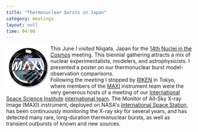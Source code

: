 ```yaml
---
title: "Thermonuclear bursts in Japan"
category: meetings
layout: null
time: 04:00
---
```

<!-- header generated from blosxom format post; make_header.pl 23.1.2022 -->
<p>
  <!---- Begin .post ---->
<img src="images/MAXI_new_logo_ver2_03_kibo3.png" align="left"></a>
This June I visited Niigata, Japan for the 
<a href="http://nic2016.jp">14th Nuclei in the Cosmos</a> meeting. This
biennial gathering attracts a mix of nuclear experimentalists, modelers,
and astrophysicists. I presented a poster on our thermonuclear burst
model-observation comparisons.<br>
Following the meeting I stopped by
<a href="http://www.riken.jp/en">RIKEN</a> in Tokyo, where members of the 
<a href="http://maxi.riken.jp">MAXI</a> instrument team were the very 
generous hosts of a meeting of our 
<a href="http://www.issibern.ch">International Space Science Institute</a>
<a href="http://www.issibern.ch/teams/labtostars/index.php/team/">international team</a>.
The Monitor of All-Sky X-ray Image (MAXI) instrument, deployed on NASA's
<a href="https://www.nasa.gov/mission_pages/station/main">International Space Station</a>,
has been continuously monitoring the X-ray sky for several years, and has
detected many rare, long-duration thermonuclear bursts, as well as transient
outbursts of known and new sources.
